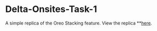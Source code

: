 # Delta-Onsites-Task-1
A simple replica of the Oreo Stacking feature. View the replica **[here](https://subramanian-vv.github.io/Delta-Onsites-Task-1/).
